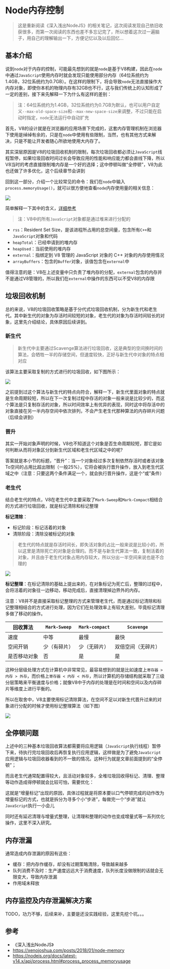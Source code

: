 # Node内存控制

> 这是重新阅读《深入浅出NodeJS》的相关笔记，这次阅读发现自己依旧收获很多，而第一次阅读的东西也差不多忘记完了，所以想着这次过一遍脑子，用自己的理解输出一下，方便记忆以及以后回忆...

## 基本介绍

说到`node`对于内存的控制，可能最先想到的就是`node`是基于V8构建，因此在`node`中通过`JavaScript`使用内存时就会发现只能使用部分内存（64位系统约为1.4GB，32位系统约为0.7GB）。在这样的限制下，将会导致`node`无法直接操作大内存对象，即使你本机的物理内存有32GB也不行，这与我们传统上的认知形成了一定的差别，接下来先解释一下为什么有这样的差别：

> 注：64位系统约为1.4GB，32位系统约为0.7GB为默认，也可以用户自定义`--max-old-space-size`和`--max-new-space-size`来调整，不过只能在启动时指定，`node`无法运行中自动扩充

首先，V8的设计就是在浏览器的应用场景下完成的，这套内存管理机制在浏览器下使用是绰绰有余的，只是在`node`中使用有些限制，当然，也有其他方式来解决，只是不能让开发者随心所欲地使用大内存了。

其实深层原因是V8的垃圾回收机制的限制，每次垃圾回收都必须让`JavaScript`线程暂停，如果垃圾回收时间过长会导致应用的性能和响应能力都会直线下降，所以V8当时的考虑直接限制堆内存是一个好的选择；这中停顿叫做“全停顿”，V8为此也还做了许多优化，这个后续章节会讲到

回到这一部分，介绍一个比较常见的命令：我们在`node`中输入`process.memoryUsage()`，就可以很方便地查看`node`内存使用量的相关信息：

![](https://oss.justin3go.com/blogs/Pasted%20image%2020221107183347.png)

简单解释一下其中的含义，[详细参考](https://nodejs.org/docs/latest-v14.x/api/process.html#process_process_memoryusage)

> 注：V8中的所有`JavaScript`对象都是通过堆来进行分配的

- `rss`：Resident Set Size，是该进程所占用的总空间量，包含所有`C++`和`JavaScript`对象和代码
- `heapTotal`：已经申请到的堆内存
- `heapUsed`：当前使用的堆内存
- `external`：指绑定到 V8 管理的 JavaScript 对象的 C++ 对象的内存使用情况
- `arrayBuffers`：包含的`Buffer`对象，该值包含在`external`中

值得注意的是：V8在上述变量中只负责了堆内存的分配，`external`包含的内存并不是通过V8管理的，所以我们在`external`中操作的东西可以不受V8的内存限

## 垃圾回收机制

总的来说，V8的垃圾回收策略是基于分代式垃圾回收机制，分为新生代和老生代。其中新生代的对象为存活时间较短的对象，老生代的对象为存活时间较长的对象，这里先介绍结论，具体原因后续讲到。

### 新生代

> 新生代中主要通过Scavenge算法进行垃圾回收，这是典型的空间换时间的算法，会牺牲一半的存储空间，但速度较快，正好与新生代中对象的特点相对应

该算法主要采取复制的方式进行的垃圾回收，如下图所示：

![](https://oss.justin3go.com/blogs/%E6%96%B0%E7%94%9F%E4%BB%A3%E5%9E%83%E5%9C%BE%E5%9B%9E%E6%94%B6%E6%9C%BA%E5%88%B6.png)

之前提到过这个算法与新生代的特点向符合，解释一下，新生代里面对象的特点就是生命周期较短，所以在下一次复制过程中存活的对象一般来说是比较少的，而这个算法是只复制存活的对象，所以时间效率上有优异的表现，同时这中将存活中的对象直接在另一半内存空间中依次排列，不会产生老生代那种算法的内存碎片问题（后续会讲到）

### 晋升

其实一开始对象声明的时候，V8也不知道这个对象是否生命周期较短，那它是如何判断从而将对象区分到新生代区域和老生代区域之中的呢?

答案就是本小节的标题，“晋升”：当一个对象经过多次复制依然存活时或者该对象To空间的占用比超出限制（一般25%），它将会被执行晋升操作，放入到老生代区域之中（注意：只要这两个条件满足一个，就会执行晋升操作，这是个“或”条件）

### 老生代

结合老生代的特点，V8在老生代中主要采取了`Mark-Sweep`和`Mark-Compact`相结合的方式进行垃圾回收，就是标记清除和标记整理

**标记清除**：
- 标记阶段：标记活着的对象
- 清除阶段：清除没被标记的对象

> 老生代的特点就是存活时间长，即失活对象的占比一般来说是比较小的，所以这里是清除死亡的对象是合理的。而不是与新生代算法一致，复制活着的对象，并且由于老生代对象占用内存较大，所以分出一半空间来说也是不合理的

![](https://oss.justin3go.com/blogs/%E6%A0%87%E8%AE%B0%E6%B8%85%E9%99%A4.png)

**标记整理**：在标记清除的基础上提出来的，在对象标记为死亡后，整理的过程中，会将活着的对象往一边移动，移动完成后，直接清理掉边界外的内存。

注意：V8并不是直接采取标记整理的方式来管理老生代，而是通过标记清除和标记整理相结合的方式进行处理，因为它们在处理效率上有较大差别，毕竟标记清理多做了移动的操作。

| 回收算法     | `Mark-Sweep` | `Mark-compact` | `Scavenge`         |
| ------------ | ------------ | -------------- | ------------------ |
| 速度         | 中等         | 最慢           | 最快               |
| 空间开销     | 少（有碎片） | 少（无碎片）   | 双倍空间（无碎片） |
| 是否移动对象 | 否           | 是             | 是                 |

这种分层级处理方式在计算机中非常常见，最容易想到的就是比如速度上`寄存器 > 内存 > 外存`，而价格上`寄存器 < 内存 < 外存`，所以计算机的存储结构就采取了三级分层策略来平衡速度与价格；就像V8中于内存的处理是在时间和空间以及内存碎片等维度上进行平衡的。

所以在取舍中，V8主要使用标记清除算法，在空间不足以对新生代晋升过来的对象进行分配的时候才使用标记整理算法（如下图）

![](https://oss.justin3go.com/blogs/%E6%A0%87%E8%AE%B0%E6%95%B4%E7%90%86.png)

## 全停顿问题

上述中的三种基本垃圾回收算法都需要将应用逻辑（`JavaScript`执行线程）暂停下来，待执行完垃圾回收后再恢复执行应用逻辑，这样做是为了避免`JavaScript`应用逻辑与垃圾回收器看到的不一致的情况。这种行为就是文章前面提到的“全停顿”；

而且老生代通常配置得较大，且活动对象较多，全堆垃圾回收得标记、清理、整理等动作造成得停顿就会比较可怕，需要优化：

这就是“增量标记”出现的原因，具体过程就是将原本要以口气停顿完成的动作改为增量标记的方式，也就是拆分为寻多个小“步进”，每做完一个“步进”就让`JavaScript`执行一小会儿

同时还有延迟清理与增量式整理，让清理和整理的动作也变成增量式等一系列优化操作，这里不深入研究。

## 内存泄漏

通常造成内存泄漏的原因有这些：
- 缓存：把内存作缓存，却没有过期策略清除，导致越来越多
- 队列消费不及时：生产速度远远大于消费速度，队列长度没做限制的话就会无限变大，导致内存泄漏
- 作用域未释放

## 内存监控及内存泄漏解决方案

TODO，功力不够，后续来补，主要是还没实践经验，这里先挖个坑。。。

## 参考

- 《深入浅出NodeJS》
- https://xenojoshua.com/posts/2018/01/node-memory
- https://nodejs.org/docs/latest-v14.x/api/process.html#process_process_memoryusage

